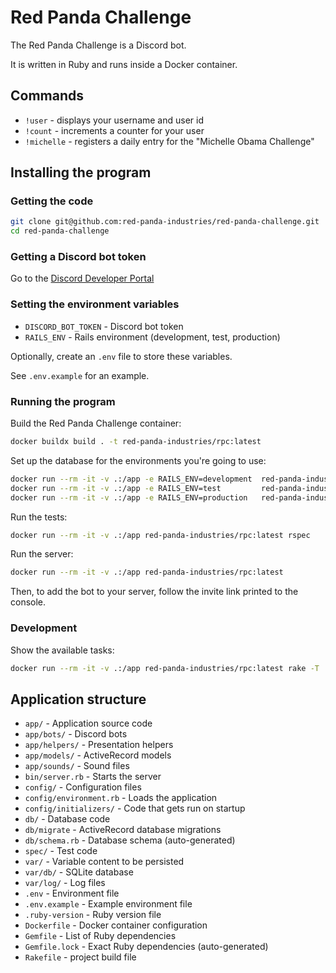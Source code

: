 # Red Panda Challenge

The Red Panda Challenge is a Discord bot.

It is written in Ruby and runs inside a Docker container.

## Commands

- `!user` - displays your username and user id
- `!count` - increments a counter for your user
- `!michelle` - registers a daily entry for the "Michelle Obama Challenge"

## Installing the program

### Getting the code

```bash
git clone git@github.com:red-panda-industries/red-panda-challenge.git
cd red-panda-challenge
```

### Getting a Discord bot token

Go to the [Discord Developer Portal](https://discord.com/developers/applications)

### Setting the environment variables

- `DISCORD_BOT_TOKEN` - Discord bot token
- `RAILS_ENV` - Rails environment (development, test, production)

Optionally, create an `.env` file to store these variables.

See `.env.example` for an example.

### Running the program

Build the Red Panda Challenge container:
```bash
docker buildx build . -t red-panda-industries/rpc:latest
```

Set up the database for the environments you're going to use:
```bash
docker run --rm -it -v .:/app -e RAILS_ENV=development  red-panda-industries/rpc:latest rake db:setup
docker run --rm -it -v .:/app -e RAILS_ENV=test         red-panda-industries/rpc:latest rake db:setup
docker run --rm -it -v .:/app -e RAILS_ENV=production   red-panda-industries/rpc:latest rake db:setup
```

Run the tests:
```bash
docker run --rm -it -v .:/app red-panda-industries/rpc:latest rspec
```

Run the server:
```bash
docker run --rm -it -v .:/app red-panda-industries/rpc:latest
```

Then, to add the bot to your server, follow the invite link printed to the console.

### Development

Show the available tasks:
```bash
docker run --rm -it -v .:/app red-panda-industries/rpc:latest rake -T
```

## Application structure

- `app/` - Application source code
- `app/bots/` - Discord bots
- `app/helpers/` - Presentation helpers
- `app/models/` - ActiveRecord models
- `app/sounds/` - Sound files
- `bin/server.rb` - Starts the server
- `config/` - Configuration files
- `config/environment.rb` - Loads the application
- `config/initializers/` - Code that gets run on startup
- `db/` - Database code
- `db/migrate` - ActiveRecord database migrations
- `db/schema.rb` - Database schema (auto-generated)
- `spec/` - Test code
- `var/` - Variable content to be persisted
- `var/db/` - SQLite database
- `var/log/` - Log files
- `.env` - Environment file
- `.env.example` - Example environment file
- `.ruby-version` - Ruby version file
- `Dockerfile` - Docker container configuration
- `Gemfile` - List of Ruby dependencies
- `Gemfile.lock` - Exact Ruby dependencies (auto-generated)
- `Rakefile` - project build file
